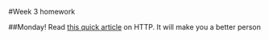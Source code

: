 #Week 3 homework

##Monday! 
Read <a href="http://code.tutsplus.com/tutorials/http-the-protocol-every-web-developer-must-know-part-1--net-31177">this quick article</a> on HTTP.  It will make you a better person
